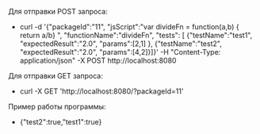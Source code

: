 Для отправки POST запроса:
* curl -d '{"packageId":"11", "jsScript":"var divideFn = function(a,b) { return a/b} ", "functionName":"divideFn", "tests": [ {"testName":"test1", "expectedResult":"2.0", "params":[2,1] }, {"testName":"test2", "expectedResult":"2.0", "params":[4,2]}]}' -H "Content-Type: application/json" -X POST http://localhost:8080

Для отправки GET запроса:
* curl -X GET 'http://localhost:8080/?packageId=11'

Пример работы программы:
* {"test2":true,"test1":true}
